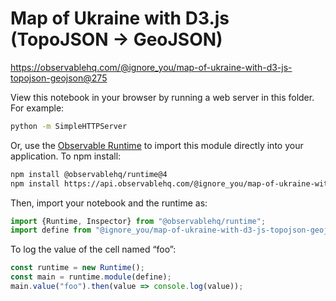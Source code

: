 # Map of Ukraine with D3.js (TopoJSON -> GeoJSON)

https://observablehq.com/@ignore_you/map-of-ukraine-with-d3-js-topojson-geojson@275

View this notebook in your browser by running a web server in this folder. For
example:

~~~sh
python -m SimpleHTTPServer
~~~

Or, use the [Observable Runtime](https://github.com/observablehq/runtime) to
import this module directly into your application. To npm install:

~~~sh
npm install @observablehq/runtime@4
npm install https://api.observablehq.com/@ignore_you/map-of-ukraine-with-d3-js-topojson-geojson.tgz?v=3
~~~

Then, import your notebook and the runtime as:

~~~js
import {Runtime, Inspector} from "@observablehq/runtime";
import define from "@ignore_you/map-of-ukraine-with-d3-js-topojson-geojson";
~~~

To log the value of the cell named “foo”:

~~~js
const runtime = new Runtime();
const main = runtime.module(define);
main.value("foo").then(value => console.log(value));
~~~
